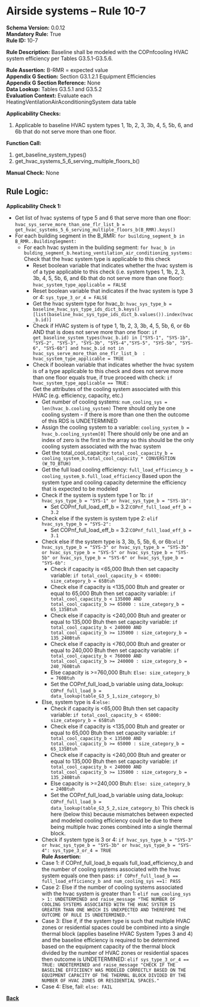 # Airside systems – Rule 10-7  
**Schema Version:** 0.0.12  
**Mandatory Rule:** True     
**Rule ID:** 10-7  
 
**Rule Description:** Baseline shall be modeled with the COPnfcooling HVAC system efficiency per Tables G3.5.1-G3.5.6.   

**Rule Assertion:** B-RMR = expected value                                           
**Appendix G Section:** Section G3.1.2.1 Equipment Efficiencies  
**Appendix G Section Reference:** None  
**Data Lookup:** Tables G3.5.1 and G3.5.2  
**Evaluation Context:** Evaluate each HeatingVentilationAirAconditioningSystem data table  

**Applicability Checks:**  

1. Applicable to baseline HVAC system types 1, 1b, 2, 3, 3b, 4, 5, 5b, 6, and 6b that do not serve more than one floor.  

**Function Call:**  

1. get_baseline_system_types()
2. get_hvac_systems_5_6_serving_multiple_floors_b()

**Manual Check:** None  

## Rule Logic:  
**Applicability Check 1:**   
- Get list of hvac systems of type 5 and 6 that serve more than one floor: `hvac_sys_serve_more_than_one_flr_list_b = get_hvac_systems_5_6_serving_multiple_floors_b(B_RMR).keys()`
- For each building segment in the B_RMR: `for building_segment_b in B_RMR..BuildingSegment:`
    - For each hvac system in the building segment: `for hvac_b in bulding_segment_b.heating_ventilation_air_conditioning_systems:`
        Check that the hvac system type is applicable to this check
        - Reset boolean variable that indicates whether the hvac system is of a type applicable to this check (i.e. system types 1, 1b, 2, 3, 3b, 4, 5, 5b, 6, and 6b that do not serve more than one floor): `hvac_system_type_applicable = FALSE`
        - Reset boolean variable that indicates if the hvac system is type 3 or 4: `sys_type_3_or_4 = FALSE`
        - Get the hvac system type for hvac_b: `hvac_sys_type_b = baseline_hvac_sys_type_ids_dict_b.keys()[list(baseline_hvac_sys_type_ids_dict_b.values()).index(hvac_b.id)]`
        - Check if HVAC system is of type 1, 1b, 2, 3, 3b, 4, 5, 5b, 6, or 6b AND that is does not serve more than one floor: `if get_baseline_system_types(hvac_b.id) in ["SYS-1", "SYS-1b", "SYS-2", "SYS-3", "SYS-3b", "SYS-4","SYS-5", "SYS-5b", "SYS-6", "SYS-6b"] and hvac_b.id not in hvac_sys_serve_more_than_one_flr_list_b  : hvac_system_type_applicable = TRUE`
        - Check if boolean variable that indicates whether the hvac system is of a type applicable to this check and does not serve more than one floor equals true, if true proceed with check: `if hvac_system_type_applicable == TRUE:`    
            Get the attributes of the cooling system associated with this HVAC (e.g. efficiency, capacity, etc.)
            - Get number of cooling systems: `num_cooling_sys = len(hvac_b.cooling_system)` There should only be one cooling system - if there is more than one then the outcome of this RDS is UNDETERMINED
            - Assign the cooling system to a variable: `cooling_system_b = hvac_b.cooling_system[0]` There should only be one and an index of zero is the first in the array so this should be the only cooling system associated with the hvac system
            - Get the total_cool_capacity: `total_cool_capacity_b = cooling_system_b.total_cool_capacity * CONVERSTION (W_TO_BTUH)`
            - Get the full load cooling efficiency: `full_load_efficiency_b = cooling_system_b.full_load_efficiency`
            Based upon the system type and cooling capacity determine the efficiency that is expected to be modeled
            - Check if the system is system type 1 or 1b: `if hvac_sys_type_b = "SYS-1" or hvac_sys_type_b = "SYS-1b":`
                - Set COPnf_full_load_eff_b = 3.2:`COPnf_full_load_eff_b = 3.2`
            - Check else if the system is system type 2: `elif hvac_sys_type_b = "SYS-2":`
                - Set COPnf_full_load_eff_b = 3.2:`COPnf_full_load_eff_b = 3.1`
            - Check else if the system type is 3, 3b, 5, 5b, 6, or 6b:`elif hvac_sys_type_b = "SYS-3" or hvac_sys_type_b = "SYS-3b" or hvac_sys_type_b = "SYS-5" or hvac_sys_type_b = "SYS-5b" or hvac_sys_type_b = "SYS-6" or hvac_sys_type_b = "SYS-6b":`
                - Check if capacity is <65,000 Btuh then set capacity variable: `if total_cool_capacity_b < 65000: size_category_b = 65Btuh`
                - Check else if capacity is <135,000 Btuh and greater or equal to 65,000 Btuh then set capacity variable: `if total_cool_capacity_b < 135000 AND total_cool_capacity_b >= 65000 : size_category_b = 65_135Btuh`
                - Check else if capacity is <240,000 Btuh and greater or equal to 135,000 Btuh then set capacity variable: `if total_cool_capacity_b < 240000 AND total_cool_capacity_b >= 135000 : size_category_b = 135_240Btuh`
                - Check else if capacity is <760,000 Btuh and greater or equal to 240,000 Btuh then set capacity variable: `if total_cool_capacity_b < 760000 AND total_cool_capacity_b >= 240000 : size_category_b = 240_760Btuh`
                - Else capacity is >=760,000 Btuh: `Else: size_category_b = 760Btuh`
                - Set the COPnf_full_load_b variable using data_lookup: `COPnf_full_load_b = data_lookup(table_G3_5_1,size_category_b)`
            - Else, system type is 4:`else:` 
                - Check if capacity is <65,000 Btuh then set capacity variable: `if total_cool_capacity_b < 65000: size_category_b = 65Btuh`
                - Check else if capacity is <135,000 Btuh and greater or equal to 65,000 Btuh then set capacity variable: `if total_cool_capacity_b < 135000 AND total_cool_capacity_b >= 65000 : size_category_b = 65_135Btuh`
                - Check else if capacity is <240,000 Btuh and greater or equal to 135,000 Btuh then set capacity variable: `if total_cool_capacity_b < 240000 AND total_cool_capacity_b >= 135000 : size_category_b = 135_240Btuh`
                - Else capacity is >=240,000 Btuh: `Else: size_category_b = 240Btuh`
                - Set the COPnf_full_load_b variable using data_lookup: `COPnf_full_load_b = data_lookup(table_G3_5_2,size_category_b)`
            This check is here (below this) because mismatches between expected and modeled cooling efficiency could be due to there being multiple hvac zones combined into a single thermal block.
            - Check if system type is 3 or 4: `if hvac_sys_type_b = "SYS-3" or hvac_sys_type_b = "SYS-3b" or hvac_sys_type_b = "SYS-4": sys_type_3_or_4 = TRUE`                                      
            **Rule Assertion:**
            - Case 1: if COPnf_full_load_b equals full_load_efficiency_b and the number of cooling systems associated with the hvac system equals one then pass: `if COPnf_full_load_b == full_load_efficiency_b and num_cooling_sys ==1: PASS`
            - Case 2: Else if the number of cooling systems associated with the hvac system is greater than 1: `elif num_cooling_sys > 1: UNDETERMINED and raise_message "THE NUMBER OF COOLING SYSTEMS ASSOCIATED WITH THE HVAC SYSTEM IS GREATER THAN ONE WHICH IS UNEXPECTED AND THEREFORE THE OUTCOME OF RULE IS UNDETERMINED."`
            - Case 3: Else if, if the system type is such that multiple HVAC zones or residential spaces could be combined into a single thermal block (applies baseline HVAC System Types 3 and 4) and the baseline efficiency is required to be determined based on the  equipment capacity of the thermal block divided by the number of HVAC zones or residential spaces then outcome is UNDETERMINED: `elif sys_type_3_or_4 == TRUE: UNDETERMINED and raise_message "CHECK IF THE BASELINE EFFICIENCY WAS MODELED CORRECTLY BASED ON THE EQUIPMENT CAPACITY OF THE THERMAL BLOCK DIVIDED BY THE NUMBER OF HVAC ZONES OR RESIDENTIAL SPACES."`
            - Case 4: Else, fail: `else: FAIL`


 **[Back](../_toc.md)**